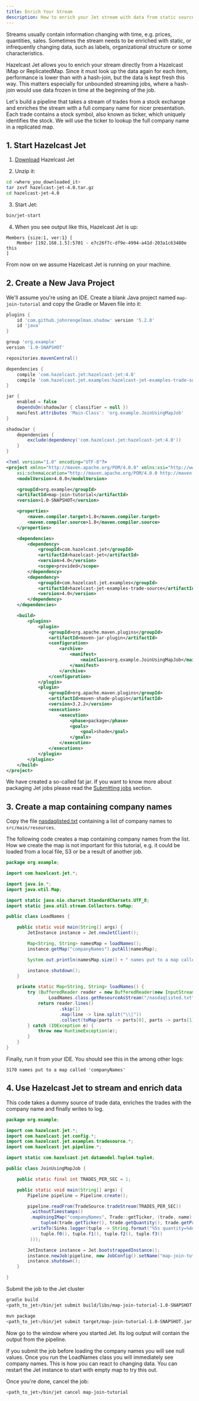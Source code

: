 ```yaml
---
title: Enrich Your Stream
description: How to enrich your Jet stream with data from static sources. 
---
```


Streams usually contain information changing with time, e.g. prices,
quantities, sales. Sometimes the stream needs to be enriched with
static, or infrequently changing data, such as labels, organizational
structure or some characteristics.

Hazelcast Jet allows you to enrich your stream directly from a
Hazelcast IMap or ReplicatedMap.
Since it must look up the data again for each item, performance is
lower than with a hash-join, but the data is kept fresh this way.
This matters especially for unbounded streaming jobs, where a
hash-join would use data frozen in time at the beginning of the job.

Let's build a pipeline that takes a stream of trades from a stock
exchange and enriches the stream with a full company name for
nicer presentation.
Each trade contains a stock symbol, also known as ticker, which
uniquely identifies the stock.
We will use the ticker to lookup the full company name in a replicated map.

## 1. Start Hazelcast Jet

1. [Download](https://github.com/hazelcast/hazelcast-jet/releases/download/v4.0/hazelcast-jet-4.0.tar.gz)
  Hazelcast Jet

2. Unzip it:

```bash
cd <where_you_downloaded_it>
tar zxvf hazelcast-jet-4.0.tar.gz
cd hazelcast-jet-4.0
```

3. Start Jet:

```bash
bin/jet-start
```

4. When you see output like this, Hazelcast Jet is up:

```text
Members {size:1, ver:1} [
    Member [192.168.1.5]:5701 - e7c26f7c-df9e-4994-a41d-203a1c63480e this
]
```

From now on we assume Hazelcast Jet is running on your machine.

## 2. Create a New Java Project

We'll assume you're using an IDE. Create a blank Java project named
`map-join-tutorial` and copy the Gradle or Maven file into it:

<!--DOCUSAURUS_CODE_TABS-->

<!--Gradle-->

```groovy
plugins {
    id 'com.github.johnrengelman.shadow' version '5.2.0'
    id 'java'
}

group 'org.example'
version '1.0-SNAPSHOT'

repositories.mavenCentral()

dependencies {
    compile 'com.hazelcast.jet:hazelcast-jet:4.0'
    compile 'com.hazelcast.jet.examples:hazelcast-jet-examples-trade-source:4.0'
}

jar {
    enabled = false
    dependsOn(shadowJar { classifier = null })
    manifest.attributes 'Main-Class': 'org.example.JoinUsingMapJob'
}

shadowJar {
    dependencies {
        exclude(dependency('com.hazelcast.jet:hazelcast-jet:4.0'))
    }
}
```

<!--Maven-->

```xml
<?xml version="1.0" encoding="UTF-8"?>
<project xmlns="http://maven.apache.org/POM/4.0.0" xmlns:xsi="http://www.w3.org/2001/XMLSchema-instance"
    xsi:schemaLocation="http://maven.apache.org/POM/4.0.0 http://maven.apache.org/xsd/maven-4.0.0.xsd">
    <modelVersion>4.0.0</modelVersion>

    <groupId>org.example</groupId>
    <artifactId>map-join-tutorial</artifactId>
    <version>1.0-SNAPSHOT</version>

    <properties>
        <maven.compiler.target>1.8</maven.compiler.target>
        <maven.compiler.source>1.8</maven.compiler.source>
    </properties>

    <dependencies>
        <dependency>
            <groupId>com.hazelcast.jet</groupId>
            <artifactId>hazelcast-jet</artifactId>
            <version>4.0</version>
            <scope>provided</scope>
        </dependency>
        <dependency>
            <groupId>com.hazelcast.jet.examples</groupId>
            <artifactId>hazelcast-jet-examples-trade-source</artifactId>
            <version>4.0</version>
        </dependency>
    </dependencies>

    <build>
        <plugins>
            <plugin>
                <groupId>org.apache.maven.plugins</groupId>
                <artifactId>maven-jar-plugin</artifactId>
                <configuration>
                    <archive>
                        <manifest>
                            <mainClass>org.example.JoinUsingMapJob</mainClass>
                        </manifest>
                    </archive>
                </configuration>
            </plugin>
            <plugin>
                <groupId>org.apache.maven.plugins</groupId>
                <artifactId>maven-shade-plugin</artifactId>
                <version>3.2.2</version>
                <executions>
                    <execution>
                        <phase>package</phase>
                        <goals>
                            <goal>shade</goal>
                        </goals>
                    </execution>
                </executions>
            </plugin>
        </plugins>
    </build>
</project>
```

<!--END_DOCUSAURUS_CODE_TABS-->

We have created a so-called fat jar.
If you want to know more about packaging Jet jobs please read the
[Submitting jobs](../get-started/submit-job.md) section.

## 3. Create a map containing company names

Copy the file [nasdaqlisted.txt](assets/nasdaqlisted.txt) containing a
list of company names to `src/main/resources`.

The following code creates a map containing company names from the list.
How we create the map is not important for this tutorial,
e.g. it could be loaded from a local file, S3 or be a result of another
job.

```java
package org.example;

import com.hazelcast.jet.*;

import java.io.*;
import java.util.Map;

import static java.nio.charset.StandardCharsets.UTF_8;
import static java.util.stream.Collectors.toMap;

public class LoadNames {

    public static void main(String[] args) {
        JetInstance instance = Jet.newJetClient();

        Map<String, String> namesMap = loadNames();
        instance.getMap("companyNames").putAll(namesMap);

        System.out.println(namesMap.size() + " names put to a map called 'companyNames'");

        instance.shutdown();
    }

    private static Map<String, String> loadNames() {
        try (BufferedReader reader = new BufferedReader(new InputStreamReader(
                LoadNames.class.getResourceAsStream("/nasdaqlisted.txt"), UTF_8))) {
            return reader.lines()
                    .skip(1)
                    .map(line -> line.split("\\|"))
                    .collect(toMap(parts -> parts[0], parts -> parts[1]));
        } catch (IOException e) {
            throw new RuntimeException(e);
        }
    }
}

```

Finally, run it from your IDE. You should see this in the among other logs:

```text
3170 names put to a map called 'companyNames'
```

## 4. Use Hazelcast Jet to stream and enrich data

This code takes a dummy source of trade data, enriches the trades with
the company name and finally writes to log.

```java
package org.example;

import com.hazelcast.jet.*;
import com.hazelcast.jet.config.*;
import com.hazelcast.jet.examples.tradesource.*;
import com.hazelcast.jet.pipeline.*;

import static com.hazelcast.jet.datamodel.Tuple4.tuple4;

public class JoinUsingMapJob {

    public static final int TRADES_PER_SEC = 1;

    public static void main(String[] args) {
        Pipeline pipeline = Pipeline.create();

        pipeline.readFrom(TradeSource.tradeStream(TRADES_PER_SEC))
         .withoutTimestamps()
         .mapUsingIMap("companyNames", Trade::getTicker, (trade, name) ->
             tuple4(trade.getTicker(), trade.getQuantity(), trade.getPrice(), name))
         .writeTo(Sinks.logger(tuple -> String.format("%5s quantity=%4d, price=%d (%s)",
             tuple.f0(), tuple.f1(), tuple.f2(), tuple.f3()
         )));

        JetInstance instance = Jet.bootstrappedInstance();
        instance.newJob(pipeline, new JobConfig().setName("map-join-tutorial"));
        instance.shutdown();
    }

}
```

Submit the job to the Jet cluster

<!--DOCUSAURUS_CODE_TABS-->

<!--Gradle-->

```bash
gradle build
<path_to_jet>/bin/jet submit build/libs/map-join-tutorial-1.0-SNAPSHOT.jar
```

<!--Maven-->

```bash
mvn package
<path_to_jet>/bin/jet submit target/map-join-tutorial-1.0-SNAPSHOT.jar
```

<!--END_DOCUSAURUS_CODE_TABS-->

Now go to the window where you started Jet. Its log output will contain
the output from the pipeline.

If you submit the job before loading the company names you will see
null values.
Once you run the LoadNames class you will immediately see company
names.
This is how you can react to changing data.
You can restart the Jet instance to start with empty map to try this out.

Once you're done, cancel the job:

```bash
<path_to_jet>/bin/jet cancel map-join-tutorial
```
